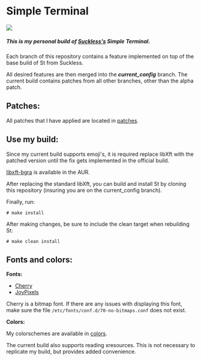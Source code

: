 # Simple Terminal

![](/rice.png)

##### This is my personal build of [Suckless's](https://st.suckless.org) Simple Terminal. 

Each branch of this repository contains a feature implemented on top of the base build of St from Suckless.  

All desired features are then merged into the ***current_config*** branch. 
The current build contains patches from all other branches, other than the alpha patch.

## Patches: ##

All patches that I have applied are located in [patches](./patches).

## Use my build: ##

Since my current build supports emoji's, it is required replace libXft with the patched version until the fix gets implemented in the official build.  

[libxft-bgra](https://aur.archlinux.org/packages/libxft-bgra/) is available in the AUR.

After replacing the standard libXft, you can build and install St by cloning this repository (insuring you are on the current_config branch).

Finally, run:
```shell
# make install
```

After making changes, be sure to include the clean target when rebuilding St:
```shell
# make clean install
```

## Fonts and colors: ##

**Fonts:**

* [Cherry](https://github.com/turquoise-hexagon/cherry)
* [JoyPixels](https://www.joypixels.com)

Cherry is a bitmap font. If there are any issues with displaying this font, make sure the file `/etc/fonts/conf.d/70-no-bitmaps.conf` does not exist. 

**Colors:**

My colorschemes are available in [colors](./colors).

The current build also supports reading xresources. This is not necessary to replicate my build, but provides added convenience.
